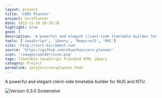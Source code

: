 ```yaml
---
layout: project
title: 'CORS Planner'
project: CorsPlanner
date: 2012-11-30 10:10:10
highlight: true
good: 3
description: 'A powerful and elegant client-side timetable builder for NUS and NTU.'
tools: ['JavaScript', 'jQuery', 'RequireJS', 'MVC']
site: 'http://cors.bicrement.com'
source: 'https://github.com/zhuochun/cors-planner'
icon: '/images/wander/icon.png'
tags: Timetable JavaScript FrontEnd HTML jQuery
category: Project
permalink: /project/corsplanner.html
---
```


A powerful and elegant client-side timetable builder for NUS and NTU.

![Version 0.3.0 Screenshot](https://fbcdn-sphotos-f-a.akamaihd.net/hphotos-ak-ash3/530386_522148014470753_1886317266_n.png)
